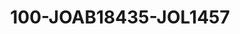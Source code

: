 ---
title: 100-JOAB18435-JOL1457
image: /v1543919832/viterbo/100-JOAB18435-JOL1457.jpg
brand: jolie
layout: vestito
---